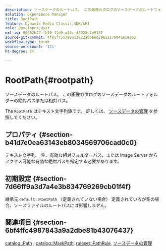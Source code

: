 ```yaml
---
description: ソースデータのルートパス。 この画像カタログのソースデータのルートフォルダーの絶対パスまたは相対パス。
solution: Experience Manager
title: RootPath
feature: Dynamic Media Classic,SDK/API
role: Developer,User
exl-id: 06662b27-fb10-41d0-a14c-48025d7e9137
source-git-commit: 4f81f755789613222a66bed2961117604ae19e62
workflow-type: tm+mt
source-wordcount: '111'
ht-degree: 2%

---
```


# RootPath{#rootpath}

ソースデータのルートパス。 この画像カタログのソースデータのルートフォルダーの絶対パスまたは相対パス。

The `RootPath` はテキスト文字列値です。 詳しくは、 [ソースデータの管理](../../../../../is-api/image-serving-api-ref/c-configuration-and-administration/c-managing-content/r-source-data.md#reference-4eebd51b2db2401c90be771d3382329e) を参照してください。

## プロパティ {#section-b41d7e0ea63143eb8034569706cad0c0}

テキスト文字列。 空、有効な相対フォルダーパス、または Image Server からアクセス可能な有効な絶対パスを指定する必要があります。

## 初期設定 {#section-7d66ff9a3d7a4e3b834769269cb01f4f}

継承元 `default::RootPath` （定義されていない場合） 定義されているが空の場合、ソースファイルのルートパスには影響しません。

## 関連項目 {#section-6bf4ffc4987843a9a2dbe81b43076437}

[catalog::Path](/help/aem-is-ir-api/is-api/image-catalog/image-serving-api-ref/c-image-catalog-reference/c-image-svg-data-reference/c-image-data-reference/r-path-cat.md) , [catalog::MaskPath](/help/aem-is-ir-api/is-api/image-catalog/image-serving-api-ref/c-image-catalog-reference/c-image-svg-data-reference/c-image-data-reference/r-maskpath-cat.md),  [ruleset::PathRule](../../../../../is-api/image-catalog/image-serving-api-ref/c-image-catalog-reference/c-rule-set-reference/c-rule-set-reference.md#concept-3e5058cf3507470b82cac638df23ea8e), [ソースデータの管理](../../../../../is-api/image-serving-api-ref/c-configuration-and-administration/c-managing-content/r-source-data.md#reference-4eebd51b2db2401c90be771d3382329e)
